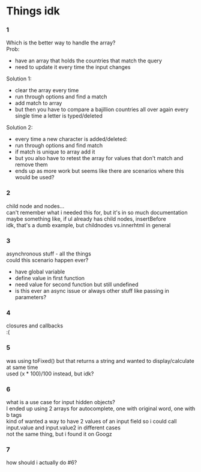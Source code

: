 # Things idk


### 1
Which is the better way to handle the array?  
Prob:
- have an array that holds the countries that match the query
- need to update it every time the input changes

Solution 1:
- clear the array every time
- run through options and find a match
- add match to array
- but then you have to compare a bajillion countries all over again every single time a letter is typed/deleted

Solution 2:
- every time a new character is added/deleted:
- run through options and find match
- if match is unique to array add it
- but you also have to retest the array for values that don't match and remove them
- ends up as more work but seems like there are scenarios where this would be used?

### 2
child node and nodes...   
can't remember what i needed this for, but it's in so much documentation
maybe something like, if ul already has child nodes, insertBefore  
idk, that's a dumb example, but childnodes vs.innerhtml in general

### 3
asynchronous stuff - all the things  
could this scenario happen ever?
- have global variable
- define value in first function
- need value for second function but still undefined
- is this ever an async issue or always other stuff like passing in parameters?

### 4
closures and callbacks  
:(

### 5
was using toFixed() but that returns a string and wanted to display/calculate at same time  
used (x * 100)/100 instead, but idk?

### 6
what is a use case for input hidden objects?  
I ended up using 2 arrays for autocomplete, one with original word, one with b tags  
kind of wanted a way to have 2 values of an input field so i could call input.value and input.value2 in different cases  
not the same thing, but i found it on Googz

### 7
how should i actually do #6?
